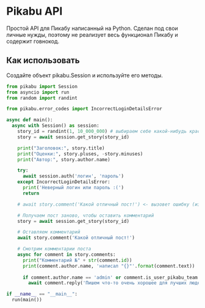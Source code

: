 # Pikabu API
Простой API для Пикабу написанный на Python. Сделан под свои личные нужды, поэтому не реализует весь функционал Пикабу и содержит говнокод.

## Как использовать
Создайте объект pikabu.Session и используйте его методы.

```py
from pikabu import Session
from asyncio import run
from random import randint

from pikabu.error_codes import IncorrectLoginDetailsError

async def main():
  async with Session() as session:
    story_id = randint(1, 10_000_000) # выбираем себе какой-нибудь красивый пост
    story = await session.get_story(story_id)

    print("Заголовок:", story.title)
    print("Оценки:", story.pluses, -story.minuses)
    print("Автор:", story.author.name)

    try:
      await session.auth('логин', 'пароль')
    except IncorrectLoginDetailsError:
      print('Неверный логин или пароль :(')
      return

    # await story.comment('Какой отличный пост!') <- вызовет ошибку (из-за плохого кода), так как был получен до авторизации

    # Получаем пост заново, чтобы оставить комментарий
    story = await session.get_story(story_id)

    # Оставляем комментарий
    await story.comment('Какой отличный пост!')

    # Смотрим комментарии поста
    async for comment in story.comments:
      print("Комментарий №" + str(comment.id))
      print(comment.author.name, 'написал "{}"'.format(comment.text))
      
      if comment.author.name == 'admin' or comment.is_user_pikabu_team:
        await comment.reply('Пишем что-то очень хорошее для лучших людей.')

if __name__ == "__main__":
  run(main())
```
